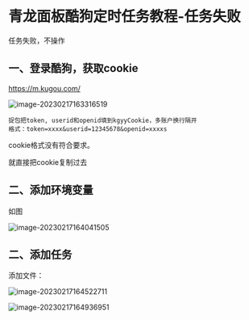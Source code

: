# 青龙面板酷狗定时任务教程-任务失败



任务失败，不操作

## 一、登录酷狗，获取cookie

https://m.kugou.com/

![image-20230217163316519](https://imgoss.xgss.net/picgo/image-20230217163316519.png?aliyun)

```
捉包把token, userid和openid填到kgyyCookie，多账户换行隔开
格式：token=xxxx&userid=12345678&openid=xxxxs

```

cookie格式没有符合要求。

就直接把cookie复制过去

## 二、添加环境变量

如图

![image-20230217164041505](https://imgoss.xgss.net/picgo/image-20230217164041505.png?aliyun)



## 二、添加任务

添加文件：



![image-20230217164522711](https://imgoss.xgss.net/picgo/image-20230217164522711.png?aliyun)

![image-20230217164936951](https://imgoss.xgss.net/picgo/image-20230217164936951.png?aliyun)